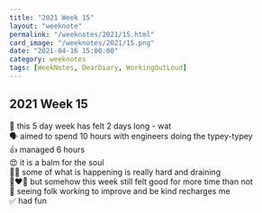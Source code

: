 ```yaml
---
title: "2021 Week 15"
layout: "weeknote"
permalink: "/weeknotes/2021/15.html"
card_image: "/weeknotes/2021/15.png"
date: "2021-04-16 15:00:00"
category: weeknotes
tags: [WeekNotes, DearDiary, WorkingOutLoud]
---
```


## 2021 Week 15

🎢 this 5 day week has felt 2 days long - wat<br/>
🗣 aimed to spend 10 hours with engineers doing the typey-typey <br/>
👍 managed 6 hours <br/>
😍 it is a balm for the soul <br/>
🏃‍♂️ some of what is happening is really hard and draining <br/>
👩‍❤️‍👨 but somehow this week still felt good for more time than not <br/>
💖 seeing folk working to improve and be kind recharges me <br />
✅ had fun
